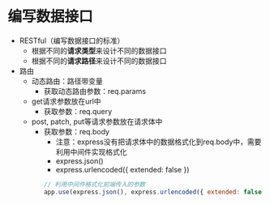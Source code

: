 # 编写数据接口
* RESTful（编写数据接口的标准）
    * 根据不同的**请求类型**来设计不同的数据接口
    * 根据不同的**请求路径**来设计不同的数据接口
* 路由
    * 动态路由：路径带变量
        * 获取动态路由参数：req.params
    * get请求参数放在url中
        * 获取参数：req.query
    * post, patch, put等请求参数放在请求体中
        * 获取参数：req.body
            * 注意：express没有把请求体中的数据格式化到req.body中，需要利用中间件实现格式化
            * express.json()
            * express.urlencoded({ extended: false })
            ```js
            // 利用中间件格式化前端传入的参数
            app.use(express.json(), express.urlencoded({ extended: false }))
            ```